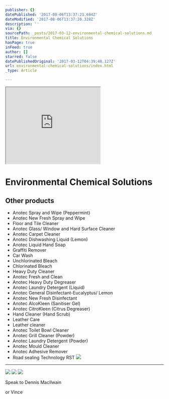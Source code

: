 ```yaml
---
publisher: {}
datePublished: '2017-08-06T13:37:21.684Z'
dateModified: '2017-08-06T13:37:20.328Z'
description: ''
via: {}
sourcePath: _posts/2017-03-12-environmental-chemical-solutions.md
title: Environmental Chemical Solutions
hasPage: true
inFeed: true
author: []
starred: false
datePublishedOriginal: '2017-03-12T04:39:48.127Z'
url: environmental-chemical-solutions/index.html
_type: Article

---
```

<iframe src="https://the-grid.github.io/ed-userhtml/?g=eJx1VMFu2zAMvecrGB8aZ3XkDkUvTdqhXXPoYVmxFrsEwaDJtK3UkQyJTmas_fdRjtMWLZZDSFqP5OMT7dlwMoF7ko7A5nDlW6Pgxumc4KvNECaTy8HMK6druhwM88Yo0tbEY_g7ANhKBzRlR-cQE1zATpvM7kQW8t_HH46fnmC5SmBIQhtNY3BIjTMQwq19xAy-wNbqDOI-TVnjbYVwdAS9K9A56z48iKP9AN7oukYCbVTVZFyQdlqhiMZjOGe-L30uYHiSAI9BYoNU2szzoyVEOkNDOm-jBCJukOsieOSkegyOQ48UnAx_N92RL-0u2FqbLq5lgcGWXClYm-edMRGs-oa5VGRdyw1ftMW9uHAQ5J3o4ReEN9M-6GGGa1w5J1tRO0uW2hqFr8LASlZVLF3RbHgeP07AiMb4kiXiXgmTqBtfxia4-5rPwTwnr3qI3Lq5VGX8kSQtccWdXybhky67K1xZmb0djQ5ZYQBkIgnYBPS-KzLyFM84ZuebpFIo1FVscAc3kpDHT4HbfgqJliGZVd1EQjnk83mFIYqj_bZG405hACuCFIyPCP9QupZb2SO4jJDdwu83wHIl6711utBBzUgaa9qNbXwH9S4Ao5Ko9udpuvb9IvNibtJ-x9IIjpn_MUSdR8ET65DfcTFvaRdIPWd_3T7IYiE3-Mp-ebIKF1VLx4AFv4q8rh4dXSPfBcYsm-mFng6eY_7ryIj7xe3d3fzh18_5j_vb7wvuNzoRp-Lz6AAIVxKPtD_LdwXl-LhVI06epYd3fBa-B3OT_e9r8A8yekuT" height="244" style=""></iframe>

# Environmental Chemical Solutions

## Other products

* Anotec Spray and Wipe (Peppermint)
* Anotec New Fresh Spray and Wipe
* Floor and Tile Cleaner
* Anotec Glass/ Window and Hard Surface Cleaner
* Anotec Carpet Cleaner
* Anotec Dishwashing Liquid (Lemon)
* Anotec Liquid Hand Soap
* Graffiti Remover
* Car Wash
* Unchlorinated Bleach
* Chlorinated Bleach
* Heavy Duty Cleaner
* Anotec Fresh and Clean
* Anotec Heavy Duty Degreaser
* Anotec Laundry Detergent (Liquid)
* Anotec General Disinfectant-Eucalyptus/ Lemon
* Anotec New Fresh Disinfectant
* Anotec AlcoKleen (Sanitiser Gel)
* Anotec CitroKleen (Citrus Degreaser)
* Hand Cleaner (Hand Scrub)
* Leather Care
* Leather cleaner
* Anotec Toilet Bowl Cleaner
* Anotec Grill Cleaner (Powder)
* Anotec Laundry Detergent (Powder)
* Anotec Mould Cleaner
* Anotec Adhesive Remover
* Road sealing Technology RST
![](https://the-grid-user-content.s3-us-west-2.amazonaws.com/d900bbfc-0b10-44a9-b361-370e10a96d84.jpg)

---

![](https://the-grid-user-content.s3-us-west-2.amazonaws.com/6483e944-af54-4b39-bb54-d779115915fe.jpg)
![](https://the-grid-user-content.s3-us-west-2.amazonaws.com/0c4e082b-df4b-4006-a989-7191a44d6020.png)
![](https://the-grid-user-content.s3-us-west-2.amazonaws.com/d6ebac70-1c1e-411f-aca1-266690329fa8.png)

Speak to Dennis MacIlwain

or Vince